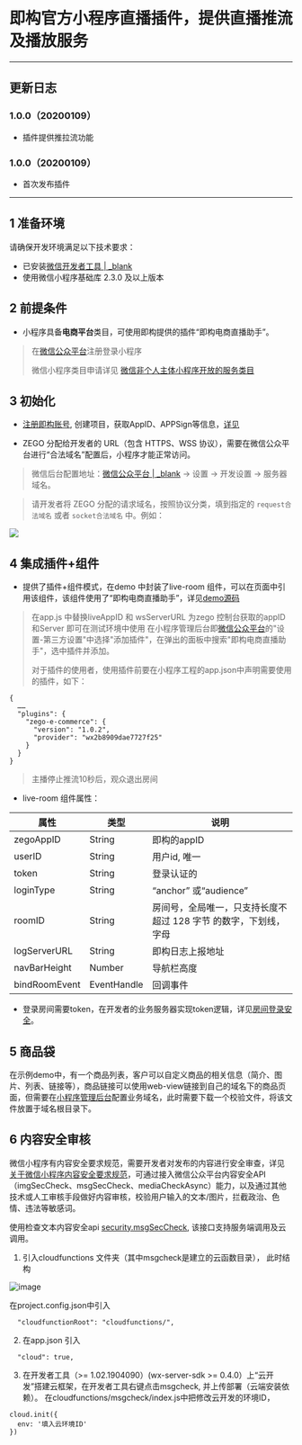 # 即构官方小程序直播插件，提供直播推流及播放服务
---
## 更新日志

### 1.0.0（20200109）
- 插件提供推拉流功能

### 1.0.0（20200109）
- 首次发布插件

---
## 1 准备环境
请确保开发环境满足以下技术要求： 

* 已安装[微信开发者工具 | _blank](https://mp.weixin.qq.com/debug/wxadoc/dev/devtools/devtools.html?t=2018323)
* 使用微信小程序基础库 2.3.0 及以上版本

## 2 前提条件
* 小程序具备**电商平台**类目，可使用即构提供的插件“即构电商直播助手”。
> 在[微信公众平台](https://mp.weixin.qq.com/)注册登录小程序
>
> 微信小程序类目申请详见 [微信非个人主体小程序开放的服务类目](https://developers.weixin.qq.com/miniprogram/product/material/#%E9%9D%9E%E4%B8%AA%E4%BA%BA%E4%B8%BB%E4%BD%93%E5%B0%8F%E7%A8%8B%E5%BA%8F%E5%BC%80%E6%94%BE%E7%9A%84%E6%9C%8D%E5%8A%A1%E7%B1%BB%E7%9B%AE)

## 3 初始化
* [注册即构账号](https://console.zego.im/),
创建项目，获取AppID、APPSign等信息，[详见](https://doc.zego.im/CN/1122.html)


* ZEGO 分配给开发者的 URL（包含 HTTPS、WSS 协议），需要在微信公众平台进行“合法域名”配置后，小程序才能正常访问。

> 微信后台配置地址：[微信公众平台 | _blank](https://mp.weixin.qq.com/) -> 设置 -> 开发设置 -> 服务器域名。

> 请开发者将 ZEGO 分配的请求域名，按照协议分类，填到指定的 `request合法域名` 或者 `socket合法域名` 中。例如：  

![](https://storage.zego.im/sdk-doc/Pics/MiniProgram/domainconfig.png?v=Mon%20Jan%2020%202020%2011:01:37%20GMT+0800%20(CST))

## 4 集成插件+组件
* 提供了插件+组件模式，在demo 中封装了live-room 组件，可以在页面中引用该组件，该组件使用了“即构电商直播助手”，详见[demo源码](https://github.com/zegodev/zego-e-commerce)
> 在app.js 中替换liveAppID 和 wsServerURL 为zego 控制台获取的appID 和Server 即可在测试环境中使用
> 在小程序管理后台即[微信公众平台](https://mp.weixin.qq.com/)的"设置-第三方设置"中选择"添加插件"，在弹出的面板中搜索"即构电商直播助手"，选中插件并添加。
> 
> 对于插件的使用者，使用插件前要在小程序工程的app.json中声明需要使用的插件，如下：

```
{
  ……
  "plugins": {
    "zego-e-commerce": {
      "version": "1.0.2",
      "provider": "wx2b8909dae7727f25"
    }
  }
}
```
> 主播停止推流10秒后，观众退出房间

* live-room 组件属性：

属性 | 类型 | 说明 |
---|---|---|
zegoAppID | String | 即构的appID |
userID | String | 用户id, 唯一 |
token | String | 登录认证的 |
loginType | String | “anchor” 或“audience” |
roomID | String | 房间号，全局唯一，只支持长度不超过 128 字节 的数字，下划线，字母 |
logServerURL | String | 即构日志上报地址 |
navBarHeight | Number | 导航栏高度 |
bindRoomEvent | EventHandle | 回调事件 |

* 登录房间需要token，在开发者的业务服务器实现token逻辑，详见[房间登录安全](https://doc.zego.im/CN/387.html#4_1)。

## 5 商品袋

在示例demo中，有一个商品列表，客户可以自定义商品的相关信息（简介、图片、列表、链接等），商品链接可以使用web-view链接到自己的域名下的商品页面，但需要在[小程序管理后台](https://mp.weixin.qq.com/)配置业务域名，此时需要下载一个校验文件，将该文件放置于域名根目录下。




## 6 内容安全审核

微信小程序有内容安全要求规范，需要开发者对发布的内容进行安全审查，详见   [关于微信小程序内容安全要求规范](https://developers.weixin.qq.com/community/develop/doc/00004843288058ed4039d223951401)，可通过接入微信公众平台内容安全API（imgSecCheck、msgSecCheck、mediaCheckAsync）能力，以及通过其他技术或人工审核手段做好内容审核，校验用户输入的文本/图片，拦截政治、色情、违法等敏感词。

使用检查文本内容安全api [security.msgSecCheck](https://developers.weixin.qq.com/miniprogram/dev/api-backend/open-api/sec-check/security.msgSecCheck.html),
该接口支持服务端调用及云调用。

1. 引入cloudfunctions 文件夹（其中msgcheck是建立的云函数目录），
此时结构

![image](http://zego-public.oss-cn-shanghai.aliyuncs.com/sdk-doc/struct.png)

在project.config.json中引入

```
  "cloudfunctionRoot": "cloudfunctions/",
```

2. 在app.json 引入

```
  "cloud": true,
```
3. 在开发者工具（>= 1.02.1904090）(wx-server-sdk >= 0.4.0）上“云开发”搭建云框架，在开发者工具右键点击msgcheck, 并上传部署（云端安装依赖）。
在cloudfunctions/msgcheck/index.js中把修改云开发的环境ID，
```
cloud.init({
  env: '填入云环境ID'
})
```